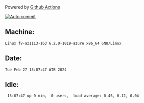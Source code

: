 Powered by [Github Actions](https://github.com/features/actions)

[![Auto commit](https://github.com/hiage/workstation/workflows/Auto%20commit/badge.svg)](https://github.com/hiage/workstation/actions?query=workflow%3A%22Auto+commit%22)

## Machine:
```
Linux fv-az1113-163 6.2.0-1019-azure x86_64 GNU/Linux
```
## Date:
```
Tue Feb 27 13:07:47 WIB 2024
```
## Idle:
```
 13:07:47 up 0 min,  0 users,  load average: 0.46, 0.12, 0.04
```
